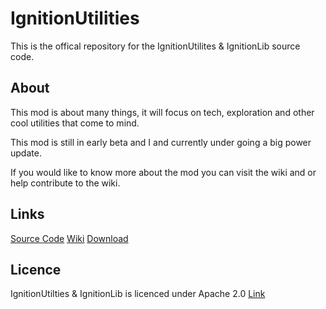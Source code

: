 IgnitionUtilities
=================
>
This is the offical repository for the IgnitionUtilites & IgnitionLib source code.
>
About
---------------------
This mod is about many things, it will focus on tech, exploration and other cool utilities that come to mind.
>
This mod is still in early beta and I and currently under going a big power update. 
>
If you would like to know more about the mod you can visit the wiki and or help contribute to the wiki.
>
Links
---------------------
[Source Code](https://github.com/ZippyBling/IgnitionUtilities)
[Wiki](http://ignitionutilities.wikia.com/wiki/IgnitionUtilities_Wiki)
[Download](https://github.com/ZippyBling/IgnitionUtilities/releases)
>
Licence
---------------------
IgnitionUtilties & IgnitionLib is licenced under Apache 2.0 
[Link](http://choosealicense.com/licenses/apache-2.0/)
